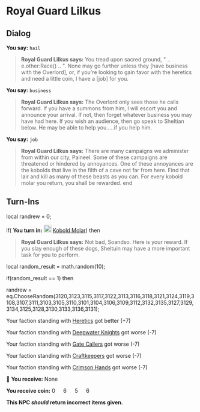 # Royal Guard Lilkus


## Dialog

**You say:** `hail`



>**Royal Guard Lilkus says:** You tread upon sacred ground, " .. e.other:Race() .. ". None may go further unless they [have business with the Overlord], or, if you're looking to gain favor with the heretics and need a little coin, I have a [job] for you.

**You say:** `business`



>**Royal Guard Lilkus says:** The Overlord only sees those he calls forward. If you have a summons from him, I will escort you and announce your arrival. If not, then forget whatever business you may have had here. If you wish an audience, then go speak to Sheltian below. He may be able to help you.....if you help him.

**You say:** `job`



>**Royal Guard Lilkus says:** There are many campaigns we administer from within our city, Paineel. Some of these campaigns are threatened or hindered by annoyances. One of these annoyances are the kobolds that live in the filth of a cave not far from here. Find that lair and kill as many of these beasts as you can. For every kobold molar you return, you shall be rewarded.
end



## Turn-Ins



local randrew = 0;



if( **You turn in:** <img style="background:url(/static/icons/blank_slot.gif);width:20px;height:20px;" src="/static/icons/item_802.png" alt="" /> <a
                                href="/item/1761" data-url="1761" class="tooltip-link link">Kobold Molar</a>) then


>**Royal Guard Lilkus says:** Not bad, Soandso. Here is your reward. If you slay enough of these dogs, Sheltuin may have a more important task for you to perform.


local random_result = math.random(10);


if(random_result == 1) then



randrew = eq.ChooseRandom(3120,3123,3115,3117,3122,3113,3116,3118,3121,3124,3119,3108,3107,3111,3103,3105,3110,3101,3104,3106,3109,3112,3132,3135,3127,3129,3134,3125,3128,3130,3133,3136,3131); 



Your faction standing with [Heretics](/faction/265) got better (<span class='text-success'>+7</span>)


Your faction standing with [Deepwater Knights](/faction/242) got worse (<span class='text-danger'>-7</span>)


Your faction standing with [Gate Callers](/faction/254) got worse (<span class='text-danger'>-7</span>)


Your faction standing with [Craftkeepers](/faction/231) got worse (<span class='text-danger'>-7</span>)


Your faction standing with [Crimson Hands](/faction/233) got worse (<span class='text-danger'>-7</span>)


 &#127873; **You receive:** None 

**You receive coin:** 0 <img src='/static/icons/item_644.png' width='14' height='14'/> 6 <img src='/static/icons/item_645.png' width='14' height='14'/> 5 <img src='/static/icons/item_646.png' width='14' height='14'/> 6 <img src='/static/icons/item_647.png' width='14' height='14'/> 

**This NPC *should* return incorrect items given.**
